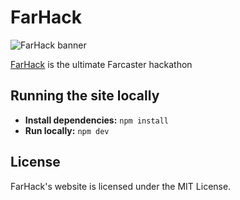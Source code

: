 # FarHack

![FarHack banner](https://i.imgur.com/IzrcL7A.jpeg)

[FarHack](https://farhack.xyz) is the ultimate Farcaster hackathon

## Running the site locally

- **Install dependencies:** `npm install`
- **Run locally:** `npm dev`

## License

FarHack's website is licensed under the MIT License.

